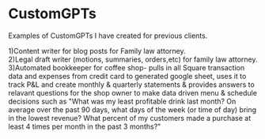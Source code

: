 # CustomGPTs
Examples of CustomGPTs I have created for previous clients.  

1)Content writer for blog posts for Family law attorney.  
2)Legal draft writer (motions, summaries, orders,etc) for family law attorney.  
3)Automated bookkeeper for coffee shop- pulls in all Square transaction data and expenses from credit card to generated google sheet, uses it to track P&L and create monthly & quarterly statements & provides answers to relavant questions for the shop owner to make data driven menu & schedule decisions such as "What was my least profitable drink last month? On average over the past 90 days, what days of the week (or time of day) bring in the lowest revenue? What percent of my customers made a purchase at least 4 times per month in the past 3 months?" 
